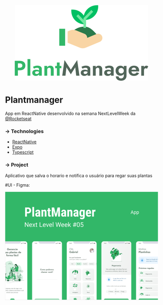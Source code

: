<h1 align="center">
    <img alt="PlantManager" title="PlantManager" src=".github/logo.svg" />
</h1>


<h1>Plantmanager</h1>

App em ReactNative desenvolvido na semana NextLevelWeek da [@Rocketseat](https://rocketseat.com.br/) 





<h3>→ Technologies</h3>

* [ReactNative](https://reactnative.dev/)
* [Expo](https://expo.io/)
* [Typescript](https://www.typescriptlang.org/ )



<h3>→ Project</h3>

Aplicativo que salva o horario e notifica o usuário para regar suas plantas 



#UI - Figma:
<p align="center">
  <img alt="Moveit" src=".github/plantmanager-preview.png">
</p>
